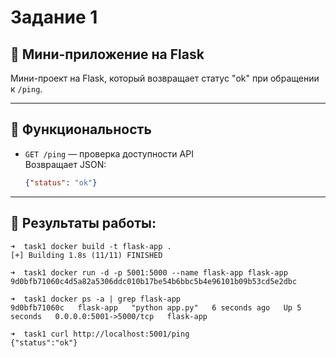 # Задание 1

## 🚀 Мини-приложение на Flask

Мини-проект на Flask, который возвращает статус "ok" при обращении к `/ping`.

---

## 🧾 Функциональность

- `GET /ping` — проверка доступности API  
  Возвращает JSON:
  ```json
  {"status": "ok"}
  
---

## 📍 Результаты работы:

```
➜  task1 docker build -t flask-app .  
[+] Building 1.8s (11/11) FINISHED 

➜  task1 docker run -d -p 5001:5000 --name flask-app flask-app
9d0bfb71060c4d5a82a5306ddc010b17be54b6bbc5b4e96101b09b53cd5e2dbc

➜  task1 docker ps -a | grep flask-app                        
9d0bfb71060c   flask-app   "python app.py"   6 seconds ago   Up 5 seconds   0.0.0.0:5001->5000/tcp   flask-app

➜  task1 curl http://localhost:5001/ping
{"status":"ok"}
```

